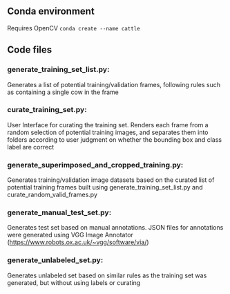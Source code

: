 ## Conda environment
Requires OpenCV
`conda create --name cattle`

## Code files
### generate_training_set_list.py:
Generates a list of potential training/validation frames, following rules such as containing a single cow in the frame

### curate_training_set.py:
User Interface for curating the training set. Renders each frame from a random selection of potential training images, and separates them into folders according to user judgment on whether the bounding box and class label are correct

### generate_superimposed_and_cropped_training.py:
Generates training/validation image datasets based on the curated list of potential training frames built using generate_training_set_list.py and curate_random_valid_frames.py

### generate_manual_test_set.py:
Generates test set based on manual annotations. JSON files for annotations were generated using VGG Image Annotator (https://www.robots.ox.ac.uk/~vgg/software/via/)

### generate_unlabeled_set.py:
Generates unlabeled set based on similar rules as the training set was generated, but without using labels or curating
